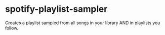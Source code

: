 # spotify-playlist-sampler
Creates a playlist sampled from all songs in your library AND in playlists you follow.

